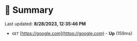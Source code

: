 # 📖 Summary
Last updated: **8/28/2023, 12:35:46 PM**

- `GET` [https://google.com](https://google.com) - **Up** (159ms)
